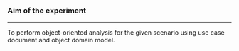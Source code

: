 ### Aim of the experiment
***

To perform object-oriented analysis for the given scenario using use case document and object domain model. 
